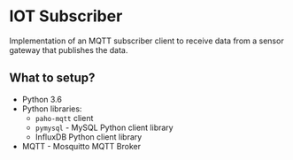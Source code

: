 # IOT Subscriber

Implementation of an MQTT subscriber client to receive data from a sensor gateway that publishes the data.

## What to setup?

- Python 3.6
- Python libraries:
    - `paho-mqtt` client
    - `pymysql` - MySQL Python client library
    - InfluxDB Python client library
- MQTT - Mosquitto MQTT Broker
